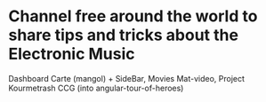 #  Channel free around the world to share tips and tricks about the Electronic Music

Dashboard Carte (mangol) + SideBar, Movies Mat-video, Project Kourmetrash CCG (into angular-tour-of-heroes)
